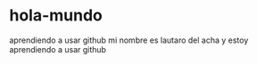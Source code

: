 # hola-mundo
aprendiendo a usar github
mi nombre es lautaro del acha y estoy aprendiendo a usar github
